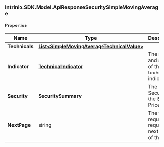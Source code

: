 [//]: # (CLASS:Intrinio.SDK.Model.ApiResponseSecuritySimpleMovingAverage)

[//]: # (KIND:object)

### Intrinio.SDK.Model.ApiResponseSecuritySimpleMovingAverage
#### Properties

[//]: # (START_DEFINITION)

Name | Type | Description
------------ | ------------- | -------------
**Technicals** | [**List&lt;SimpleMovingAverageTechnicalValue&gt;**](SimpleMovingAverageTechnicalValue.md) |  &nbsp;
**Indicator** | [**TechnicalIndicator**](TechnicalIndicator.md) | The name and symbol of the technical indicator &nbsp;
**Security** | [**SecuritySummary**](SecuritySummary.md) | The Security of the Stock Price &nbsp;
**NextPage** | string | The token required to request the next page of the data &nbsp;

[//]: # (END_DEFINITION)


[//]: # (CONTAINED_CLASS:Intrinio.SDK.Model.SimpleMovingAverageTechnicalValue)


[//]: # (CONTAINED_CLASS:Intrinio.SDK.Model.TechnicalIndicator)


[//]: # (CONTAINED_CLASS:Intrinio.SDK.Model.SecuritySummary)


